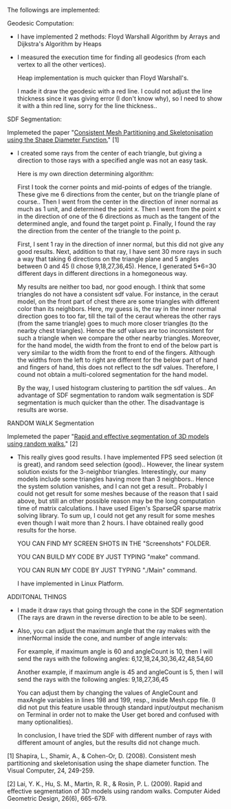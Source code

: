 The followings are implemented:

Geodesic Computation:

- I have implemented 2 methods: Floyd Warshall Algorithm by Arrays and Dijkstra's Algorithm by Heaps
- 
  I measured the execution time for finding all geodesics (from each vertex to all the other vertices).
  
  Heap implementation is much quicker than Floyd Warshall's.
  
  I made it draw the geodesic with a red line. I could not adjust the line thickness since it was giving error (I don't know why), so I need to show it with a thin red line, sorry for the line thickness.. <br/>

  
SDF Segmentation:

Implemeted the paper "[Consistent Mesh Partitioning and Skeletonisation using the Shape Diameter Function.](https://link.springer.com/content/pdf/10.1007/s00371-007-0197-5.pdf)" [1]

- I created some rays from the center of each triangle, but giving a direction to those rays with a specified angle was not an easy task.

  Here is my own direction determining algorithm:

  First I took the corner points and mid-points of edges of the triangle. These give me 6 directions from the center, but on the triangle plane of course.. Then I went from the center in the direction of inner normal as much as 1 unit, and determined the point x. Then I went from the point x in the direction of one of the 6 directions as much as the tangent of the determined angle, and found the target point p. Finally, I found the ray the direction from the center of the triangle to the point p.
  
  First, I sent 1 ray in the direction of inner normal, but this did not give any good results. Next, addition to that ray, I have sent 30 more rays in such a way that taking 6 directions on the triangle plane and 5 angles between 0 and 45 (I chose 9,18,27,36,45). Hence, I generated 5*6=30 different days in different directions in a homegoneous way.
  
  My results are neither too bad, nor good enough. I think that some triangles do not have a consistent sdf value. For instance, in the ceraut model, on the front part of chest there are some triangles with different color than its neighbors. Here, my guess is, the ray in the inner normal direction goes to too far, till the tail of the ceraut whereas the other rays (from the same triangle) goes to much more closer triangles (to the nearby chest triangles). Hence the sdf values are too inconsistent for such a triangle when we compare the other nearby triangles. Moreover, for the hand model, the width from the front to end of the below part is very similar to the width from the front to end of the fingers. Although the widths from the left to right are different for the below part of hand and fingers of hand, this does not reflect to the sdf values. Therefore, I cound not obtain a multi-colored segmentation for the hand model.
  
  By the way, I used histogram clustering to partition the sdf values.. An advantage of SDF segmentation to random walk segmentation is SDF segmentation is much quicker than the other. The disadvantage is results are worse. <br/>

  
RANDOM WALK Segmentation

Implemeted the paper "[Rapid and effective segmentation of 3D models using random walks.](https://cg.cs.tsinghua.edu.cn/papers/cagd_2009_segmentation.pdf)" [2]

- This really gives good results. I have implemented FPS seed selection (it is great), and random seed selection (good).. However, the linear system solution exists for the 3-neighbor triangles. Interestingly, our many models include some triangles having more than 3 neighbors.. Hence the system solution vanishes, and I can not get a result.. Probably I could not get result for some meshes because of the reason that I said above, but still an other possible reason may be  the long computation time of matrix calculations. I have used Eigen's SparseQR sparse matrix solving library. To sum up, I could not get any result for some meshes even though I wait more than 2 hours. I have obtained really good results for the horse.
  
  YOU CAN FIND MY SCREEN SHOTS IN THE "Screenshots" FOLDER.
  
  YOU CAN BUILD MY CODE BY JUST TYPING "make" command.

  YOU CAN RUN MY CODE BY JUST TYPING "./Main" command.
  
  I have implemented in Linux Platform. <br/>

  
ADDITONAL THINGS

- I made it draw rays that going through the cone in the SDF segmentation (The rays are drawn in the reverse direction to be able to be seen).

- Also, you can adjust the maximum angle that the ray makes with the innerNormal inside the cone, and number of angle intervals:

  For example, if maximum angle is 60 and angleCount is 10, then I will send the rays with the following angles: 6,12,18,24,30,36,42,48,54,60

  Another example, if maximum angle is 45 and angleCount is 5, then I will send the rays with the following angles: 9,18,27,36,45

  You can adjust them by changing the values of AngleCount and maxAngle variables in lines 198 and 199, resp., inside Mesh.cpp file.
  (I did not put this feature usable through standard input/output mechanism on Terminal in order not to make the User get bored and confused with many optionalities). 

  In conclusion, I have tried the SDF with different number of rays with different amount of angles, but the results did not change much. <br/>


[1] Shapira, L., Shamir, A., & Cohen-Or, D. (2008). Consistent mesh partitioning and skeletonisation using the shape diameter function. The Visual Computer, 24, 249-259.

[2] Lai, Y. K., Hu, S. M., Martin, R. R., & Rosin, P. L. (2009). Rapid and effective segmentation of 3D models using random walks. Computer Aided Geometric Design, 26(6), 665-679.


  
  
  
  
